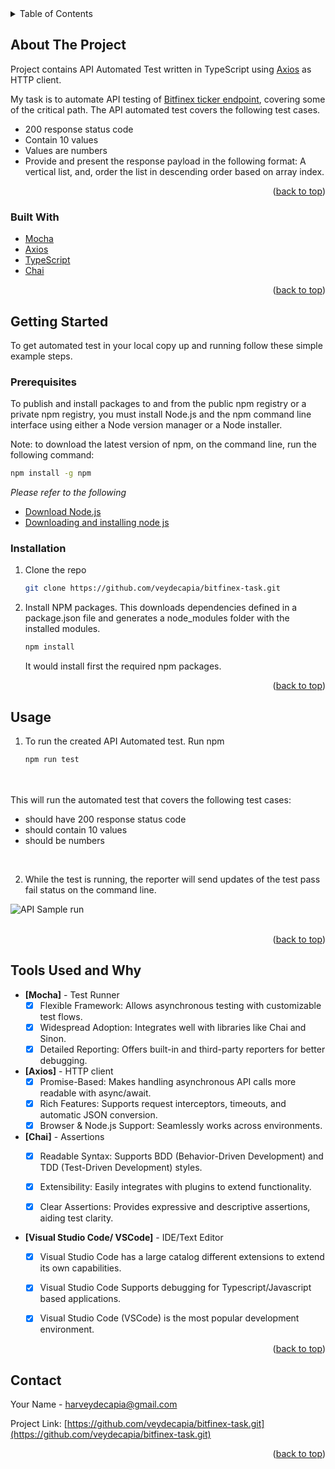 
<div id="top"></div>

<!-- TABLE OF CONTENTS -->

<details>
  <summary>Table of Contents</summary>
  <ol>
    <li>
      <a href="#about-the-project">About The Project</a>
      <ul>
        <li><a href="#built-with">Built With</a></li>
      </ul>
    </li>
    <li>
      <a href="#getting-started">Getting Started</a>
      <ul>
        <li><a href="#prerequisites">Prerequisites</a></li>
        <li><a href="#installation">Installation</a></li>
      </ul>
    </li>
    <li><a href="#usage">Usage</a></li>
    <li><a href="#tools-used-and-why">Tools Used and Why</a></li>
    <li><a href="#scenarios-and-test-cases">Scenarios and Test Cases</a></li>
    <li><a href="#contact">Contact</a></li>
  </ol>
</details>



<!-- ABOUT THE PROJECT -->
## About The Project

Project contains API Automated Test written in TypeScript using [Axios](https://www.protractortest.org/#/infrastructure) as HTTP client. 

My task is to automate API testing of [Bitfinex ticker endpoint]([https://docs.bitfinex.com/reference/rest-public-ticker]), covering some of the critical path.
The API automated test covers the following test cases.
* 200 response status code
* Contain 10 values
* Values are numbers
* Provide and present the response payload in the following format: A vertical list, and, order the list in descending order based on array index.

<p align="right">(<a href="#top">back to top</a>)</p>



### Built With

* [Mocha](https://mochajs.org/)
* [Axios](https://axios-http.com/docs/api_intro)
* [TypeScript](https://www.typescriptlang.org/)
* [Chai](https://www.chaijs.com/)


<p align="right">(<a href="#top">back to top</a>)</p>



<!-- GETTING STARTED -->
## Getting Started

To get automated test in your local copy up and running follow these simple example steps.


### Prerequisites
To publish and install packages to and from the public npm registry or a private npm registry, you must install Node.js and the npm command line interface using either a Node version manager or a Node installer.

Note: to download the latest version of npm, on the command line, run the following command:
   ```sh
   npm install -g npm
   ```
*Please refer to the following*
* [Download Node.js](https://nodejs.org/en/download/)
* [Downloading and installing node js](https://docs.npmjs.com/downloading-and-installing-node-js-and-npm)


### Installation

1. Clone the repo
   ```sh
   git clone https://github.com/veydecapia/bitfinex-task.git
   ```
2. Install NPM packages. This downloads dependencies defined in a package.json file and generates a node_modules folder with the installed modules.
   ```sh
   npm install
   ```
   
   
   It would install first the required npm packages.

<p align="right">(<a href="#top">back to top</a>)</p>



<!-- USAGE EXAMPLES -->
## Usage

1. To run the created API Automated test. Run npm
   ```sh
   npm run test
   ```
<br/><br/>
This will run the automated test that covers the following test cases: <br/>
* should have 200 response status code
* should contain 10 values
* should be numbers
<br/>

2. While the test is running, the reporter will send updates of the test pass fail status on the command line.<br/> 

![API Sample run](https://github.com/user-attachments/assets/0ac3a63f-307a-4db4-b6cb-3461a4418ca4)<br/><br/>


<p align="right">(<a href="#top">back to top</a>)</p>



<!-- ROADMAP -->
## Tools Used and Why

- **[Mocha]** - Test Runner
   - [x] Flexible Framework: Allows asynchronous testing with customizable test flows.
   - [x] Widespread Adoption: Integrates well with libraries like Chai and Sinon.
   - [x] Detailed Reporting: Offers built-in and third-party reporters for better debugging.
     
- **[Axios]** - HTTP client
   - [x] Promise-Based: Makes handling asynchronous API calls more readable with async/await.
   - [x] Rich Features: Supports request interceptors, timeouts, and automatic JSON conversion.
   - [x] Browser & Node.js Support: Seamlessly works across environments.

- **[Chai]** - Assertions
   - [x] Readable Syntax: Supports BDD (Behavior-Driven Development) and TDD (Test-Driven Development) styles.
   - [x] Extensibility: Easily integrates with plugins to extend functionality.
   - [x] Clear Assertions: Provides expressive and descriptive assertions, aiding test clarity.
     

- **[Visual Studio Code/ VSCode]** - IDE/Text Editor
   - [x] Visual Studio Code has a large catalog different extensions to extend its own capabilities.
   - [x] Visual Studio Code Supports debugging for Typescript/Javascript based applications.
   - [x] Visual Studio Code (VSCode) is the most popular development environment.


<p align="right">(<a href="#top">back to top</a>)</p>


<!-- CONTACT -->
## Contact

Your Name - harveydecapia@gmail.com

Project Link: [https://github.com/veydecapia/bitfinex-task.git](https://github.com/veydecapia/bitfinex-task.git)

<p align="right">(<a href="#top">back to top</a>)</p>
